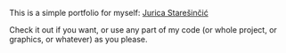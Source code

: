This is a simple portfolio for myself: [Jurica Starešinčić](https://portfolio.kajgod.now.sh)

Check it out if you want, or use any part of my code (or whole project, or graphics, or whatever) as you please.
